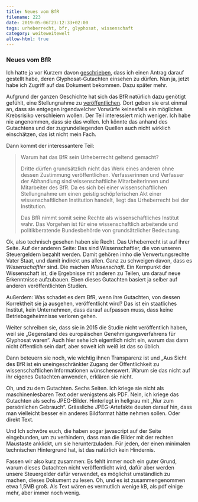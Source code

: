 ```yaml
---
title: Neues vom BfR
filename: 223
date: 2019-05-06T23:12:33+02:00
tags: urheberrecht, bfr, glyphosat, wissenschaft
category: weiteweitewelt
allow-html: true
---
```

### Neues vom BfR
<p>Ich hatte ja vor Kurzem davon <a href="https://www.strangerthanusual.de/blogposts/222">geschrieben</a>, dass ich einen Antrag darauf gestellt habe, deren Glyphosat-Gutachten einsehen zu dürfen. Nun ja, jetzt habe ich Zugriff auf das Dokument bekommen. Dazu später mehr.</p>
<p>Aufgrund der ganzen Geschichte hat sich das BfR natürlich dazu genötigt gefühlt, eine Stellungnahme zu <a href="https://www.bfr.bund.de/cm/343/keine-krebsrisiken-verheimlicht-saemtliche-fachlichen-schlussfolgerungen-des-bfr-zu-glyphosat-sind-seit-jahren-oeffentlich-zugaenglich.pdf">veröffentlichen</a>. Dort geben sie erst einmal an, dass sie entgegen irgendwelcher Vorwürfe keinesfalls ein mögliches Krebsrisiko verschleiern wollen. Der Teil interessiert mich weniger. Ich habe nie angenommen, dass sie das wollen. Ich könnte das anhand des Gutachtens und der zugrundeliegenden Quellen auch nicht wirklich einschätzen, das ist nicht mein Fach.</p>
<p>Dann kommt der interessantere Teil:</p>
<blockquote> Warum hat das BfR sein Urheberrecht geltend gemacht? <p>Dritte dürfen grundsätzlich nicht das Werk eines anderen ohne dessen Zustimmung veröffentlichen. Verfasserinnen und Verfasser der Abhandlung sind wissenschaftliche Mitarbeiterinnen und Mitarbeiter des BfR. Da es sich bei einer wissenschaftlichen Stellungnahme um einen geistig schöpferischen Akt einer wissenschaftlichen Institution handelt, liegt das Urheberrecht bei der Institution.</p>
<p>Das BfR nimmt somit seine Rechte als wissenschaftliches Institut wahr. Das Vorgehen ist für eine wissenschaftlich arbeitende und politikberatende Bundesbehörde von grundsätzlicher Bedeutung.</p></blockquote>
<p>Ok, also technisch gesehen haben sie Recht. Das Urheberrecht ist auf ihrer Seite. Auf der anderen Seite: Das sind Wissenschaftler, die von unseren Steuergeldern bezahlt werden. Damit gehören imho die Verwertungsrechte Vater Staat, und damit indirekt uns allen. Ganz zu schweigen davon, dass es <em>Wissenschaftler</em> sind. Die machen <em>Wissenschaft</em>. Ein Kernpunkt der Wissenschaft ist, die Ergebnisse mit anderen zu Teilen, um darauf neue Erkenntnisse aufzubauen. Eben dieses Gutachten basiert ja selber auf anderen veröffentlichten Studien.</p>
<p>Außerdem: Was schadet es dem BfR, wenn ihre Gutachten, von dessen Korrektheit sie ja ausgehen, veröffentlicht wird? Das ist ein staatliches Institut, kein Unternehmen, dass darauf aufpassen muss, dass keine Betriebsgeheimnisse verloren gehen.</p>
<p>Weiter schreiben sie, dass sie in 2015 die Studie nicht veröffentlich haben, weil sie „Gegenstand des europäischen Genehmigungsverfahrens für Glyphosat waren“. Auch hier sehe ich eigentlich nicht ein, warum das dann nicht öffentlich sein darf, aber soweit ich weiß ist das so üblich.</p>
<p>Dann beteuern sie noch, wie wichtig ihnen Transparenz ist und „Aus Sicht des BfR ist ein uneingeschränkter Zugang der Öffentlichkeit zu wissenschaftlichen Informationen wünschenswert. Warum sie das nicht auf ihr eigenes Gutachten anwenden, erklären sie nicht.</p>
<p>Oh, und zu dem Gutachten. Sechs Seiten. Ich kriege sie nicht als maschinenlesbaren Text oder wenigstens als PDF. Nein, ich kriege das Gutachten als sechs JPEG-Bilder. Hinterlegt in hellgrau mit „Nur zum persönlichen Gebrauch“. Grässliche JPEG-Artefakte deuten darauf hin, dass man vielleicht besser ein anderes Bildformat hätte nehmen sollen. Oder direkt Text.</p>
<p>Und Ich schwöre euch, die haben sogar javascript auf der Seite eingebunden, um zu verhindern, dass man die Bilder mit der rechten Maustaste anklickt, um sie herunterzuladen. Für jeden, der einen minimalen technischen Hintergrund hat, ist das natürlich kein Hindernis.</p>
<p>Fassen wir also kurz zusammen: Es fehlt immer noch ein guter Grund, warum dieses Gutachten nicht veröffentlicht wird, dafür aber werden unsere Steuergelder dafür verwendet, es möglichst umständlich zu machen, dieses Dokument zu lesen. Oh, und es ist zusammengenommen etwa 1,5MB groß. Als Text wären es vermutlich wenige kB, als pdf einige mehr, aber immer noch wenig.</p>
